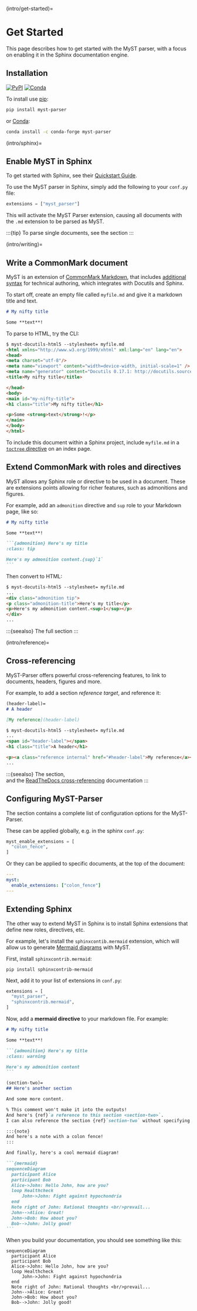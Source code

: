 (intro/get-started)=
# Get Started

This page describes how to get started with the MyST parser, with a focus on enabling it in the Sphinx documentation engine.

## Installation

[![PyPI][pypi-badge]][pypi-link]
[![Conda][conda-badge]][conda-link]

To install use [pip](https://pip.pypa.io):

```bash
pip install myst-parser
```

or [Conda](https://docs.conda.io):

```bash
conda install -c conda-forge myst-parser
```

[pypi-badge]: https://img.shields.io/pypi/v/myst-parser.svg
[pypi-link]: https://pypi.org/project/myst-parser
[conda-badge]: https://anaconda.org/conda-forge/myst-parser/badges/version.svg
[conda-link]: https://anaconda.org/conda-forge/myst-parser

(intro/sphinx)=
## Enable MyST in Sphinx

To get started with Sphinx, see their [Quickstart Guide](https://www.sphinx-doc.org/en/master/usage/quickstart.html).

To use the MyST parser in Sphinx, simply add the following to your `conf.py` file:

```python
extensions = ["myst_parser"]
```

This will activate the MyST Parser extension, causing all documents with the `.md` extension to be parsed as MyST.

:::{tip}
To parse single documents, see the [](docutils.md) section
:::

(intro/writing)=
## Write a CommonMark document

MyST is an extension of [CommonMark Markdown](https://commonmark.org/),
that includes [additional syntax](../syntax/syntax.md) for technical authoring,
which integrates with Docutils and Sphinx.

To start off, create an empty file called `myfile.md` and give it a markdown title and text.

```md
# My nifty title

Some **text**!
```

To parse to HTML, try the CLI:

```html
$ myst-docutils-html5 --stylesheet= myfile.md
<html xmlns="http://www.w3.org/1999/xhtml" xml:lang="en" lang="en">
<head>
<meta charset="utf-8"/>
<meta name="viewport" content="width=device-width, initial-scale=1" />
<meta name="generator" content="Docutils 0.17.1: http://docutils.sourceforge.net/" />
<title>My nifty title</title>

</head>
<body>
<main id="my-nifty-title">
<h1 class="title">My nifty title</h1>

<p>Some <strong>text</strong>!</p>
</main>
</body>
</html>
```

To include this document within a Sphinx project,
include `myfile.md` in a [`toctree` directive](sphinx:toctree-directive) on an index page.

## Extend CommonMark with roles and directives

MyST allows any Sphinx role or directive to be used in a document.
These are extensions points allowing for richer features, such as admonitions and figures.

For example, add an `admonition` directive and `sup` role to your Markdown page, like so:

````md
# My nifty title

Some **text**!

```{admonition} Here's my title
:class: tip

Here's my admonition content.{sup}`1`
```
````

Then convert to HTML:

```html
$ myst-docutils-html5 --stylesheet= myfile.md
...
<div class="admonition tip">
<p class="admonition-title">Here's my title</p>
<p>Here's my admonition content.<sup>1</sup></p>
</div>
...
```

:::{seealso}
The full [](syntax/roles-and-directives.md) section
:::

(intro/reference)=
## Cross-referencing

MyST-Parser offers powerful cross-referencing features, to link to documents, headers, figures and more.

For example, to add a section *reference target*, and reference it:

```md
(header-label)=
# A header

[My reference](header-label)
```

```html
$ myst-docutils-html5 --stylesheet= myfile.md
...
<span id="header-label"></span>
<h1 class="title">A header</h1>

<p><a class="reference internal" href="#header-label">My reference</a></p>
...
```

:::{seealso}
The [](syntax/referencing) section,\
and the [ReadTheDocs cross-referencing](https://docs.readthedocs.io/en/stable/guides/cross-referencing-with-sphinx.html) documentation
:::

## Configuring MyST-Parser

The [](configuration.md) section contains a complete list of configuration options for the MyST-Parser.

These can be applied globally, e.g. in the sphinx `conf.py`:

```python
myst_enable_extensions = [
  "colon_fence",
]
```

Or they can be applied to specific documents, at the top of the document:

```yaml
---
myst:
  enable_extensions: ["colon_fence"]
---
```

## Extending Sphinx

The other way to extend MyST in Sphinx is to install Sphinx extensions that define new roles, directives, etc.

For example, let's install the `sphinxcontib.mermaid` extension,
which will allow us to generate [Mermaid diagrams](https://mermaid-js.github.io/mermaid/#/) with MyST.

First, install `sphinxcontrib.mermaid`:

```shell
pip install sphinxcontrib-mermaid
```

Next, add it to your list of extensions in `conf.py`:

```python
extensions = [
  "myst_parser",
  "sphinxcontrib.mermaid",
]
```

Now, add a **mermaid directive** to your markdown file.
For example:

````md
# My nifty title

Some **text**!

```{admonition} Here's my title
:class: warning

Here's my admonition content
```

(section-two)=
## Here's another section

And some more content.

% This comment won't make it into the outputs!
And here's {ref}`a reference to this section <section-two>`.
I can also reference the section {ref}`section-two` without specifying my title.

:::{note}
And here's a note with a colon fence!
:::

And finally, here's a cool mermaid diagram!

```{mermaid}
sequenceDiagram
  participant Alice
  participant Bob
  Alice->John: Hello John, how are you?
  loop Healthcheck
      John->John: Fight against hypochondria
  end
  Note right of John: Rational thoughts <br/>prevail...
  John-->Alice: Great!
  John->Bob: How about you?
  Bob-->John: Jolly good!
```
````

When you build your documentation, you should see something like this:

```{mermaid}
sequenceDiagram
  participant Alice
  participant Bob
  Alice->John: Hello John, how are you?
  loop Healthcheck
      John->John: Fight against hypochondria
  end
  Note right of John: Rational thoughts <br/>prevail...
  John-->Alice: Great!
  John->Bob: How about you?
  Bob-->John: Jolly good!
```
